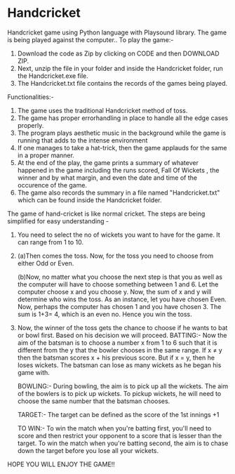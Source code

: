 # Handcricket 
Handcricket game using Python language with Playsound library.
The game is being played against the computer..
To play the game:-
1) Download the code as Zip by clicking on CODE and then DOWNLOAD ZIP.
2) Next, unzip the file in your folder and inside the Handcricket folder, run the Handcricket.exe file.
3) The Handcricket.txt file contains the records of the games being played.

Functionalities:-
1) The game uses the traditional Handcricket method of toss.
2) The game has proper errorhandling in place to handle all the edge cases properly.
3) The program plays aesthetic music in the background while the game is running that adds to the intense environment
4) If one manages to take a hat-trick, then the game applauds for the same in a proper manner.
5) At the end of the play, the game prints a summary of whatever happened in the game including the runs scored, Fall Of Wickets , the winner and by what margin, and even the date and time of the occurence of the game. 
6) The game also records the summary in a file named "Handcricket.txt" which can be found inside the Handcricket folder.

The game of hand-cricket is like normal cricket. The steps are being simplified for easy understanding -
1) You need to select the no of wickets you want to have for the game. It can range from 1 to 10.
2)  (a)Then comes the toss. Now, for the toss you need to choose from either Odd or Even.

    (b)Now, no matter what you choose the next step is that you as well as the computer will have to choose something between 1 and 6. Let the computer choose x and you choose y. Now, the sum of x and y will determine who wins the toss. 
    As an instance, let you have chosen Even. Now, perhaps the computer has chosen 1 and you have chosen 3. The sum is 1+3= 4, which is an even no. Hence you win the toss.
3) Now, the winner of the toss gets the chance to choose if he wants to bat or bowl first. Based on his decision we will proceed.
    BATTING:- Now the aim of the batsman is to choose a number x from 1 to 6 such that it is different from the y that the bowler chooses in the same range. If x ≠ y then the batsman scores x + his previous score. But if x = y, then he loses wickets. The batsman can lose as many wickets as he began his game with. 

    BOWLING:- During bowling, the aim is to pick up all the wickets. The aim of the bowlers is to pick up wickets. To pickup wickets, he will need to choose the same number that the batsman chooses.

    TARGET:- The target can be defined as the score of the 1st innings +1
    
    TO WIN:- To win the match when you're batting first, you'll need to score and then restrict your opponent to a score that is lesser than the target.
      To win the match when you're batting second, the aim is to chase down the target before you lose all your wickets.

HOPE YOU WILL ENJOY THE GAME!!